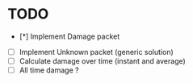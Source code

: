 # TODO

- [*] Implement Damage packet
- [ ] Implement Unknown packet (generic solution)
- [ ] Calculate damage over time (instant and average)
- [ ] All time damage ?
